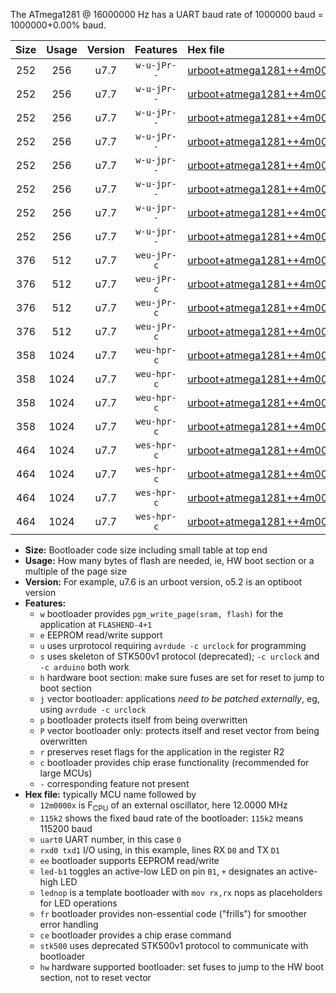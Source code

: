 The ATmega1281 @ 16000000 Hz has a UART baud rate of 1000000 baud = 1000000+0.00% baud.

|Size|Usage|Version|Features|Hex file|
|:-:|:-:|:-:|:-:|:--|
|252|256|u7.7|`w-u-jPr--`|[urboot+atmega1281++4m0000x++250k0_uart0_rxe0_txe1_led+b5.hex](https://raw.githubusercontent.com/stefanrueger/urboot.hex/main/mcus/atmega1281/external_oscillator/fcpu++4m0000_Hz/br++250k0_bps/urboot+atmega1281++4m0000x++250k0_uart0_rxe0_txe1_led+b5.hex)|
|252|256|u7.7|`w-u-jPr--`|[urboot+atmega1281++4m0000x++250k0_uart0_rxe0_txe1_lednop.hex](https://raw.githubusercontent.com/stefanrueger/urboot.hex/main/mcus/atmega1281/external_oscillator/fcpu++4m0000_Hz/br++250k0_bps/urboot+atmega1281++4m0000x++250k0_uart0_rxe0_txe1_lednop.hex)|
|252|256|u7.7|`w-u-jPr--`|[urboot+atmega1281++4m0000x++250k0_uart1_rxd2_txd3_led+b5.hex](https://raw.githubusercontent.com/stefanrueger/urboot.hex/main/mcus/atmega1281/external_oscillator/fcpu++4m0000_Hz/br++250k0_bps/urboot+atmega1281++4m0000x++250k0_uart1_rxd2_txd3_led+b5.hex)|
|252|256|u7.7|`w-u-jPr--`|[urboot+atmega1281++4m0000x++250k0_uart1_rxd2_txd3_lednop.hex](https://raw.githubusercontent.com/stefanrueger/urboot.hex/main/mcus/atmega1281/external_oscillator/fcpu++4m0000_Hz/br++250k0_bps/urboot+atmega1281++4m0000x++250k0_uart1_rxd2_txd3_lednop.hex)|
|252|256|u7.7|`w-u-jpr--`|[urboot+atmega1281++4m0000x++250k0_uart0_rxe0_txe1_led+b5_fr.hex](https://raw.githubusercontent.com/stefanrueger/urboot.hex/main/mcus/atmega1281/external_oscillator/fcpu++4m0000_Hz/br++250k0_bps/urboot+atmega1281++4m0000x++250k0_uart0_rxe0_txe1_led+b5_fr.hex)|
|252|256|u7.7|`w-u-jpr--`|[urboot+atmega1281++4m0000x++250k0_uart0_rxe0_txe1_lednop_fr.hex](https://raw.githubusercontent.com/stefanrueger/urboot.hex/main/mcus/atmega1281/external_oscillator/fcpu++4m0000_Hz/br++250k0_bps/urboot+atmega1281++4m0000x++250k0_uart0_rxe0_txe1_lednop_fr.hex)|
|252|256|u7.7|`w-u-jpr--`|[urboot+atmega1281++4m0000x++250k0_uart1_rxd2_txd3_led+b5_fr.hex](https://raw.githubusercontent.com/stefanrueger/urboot.hex/main/mcus/atmega1281/external_oscillator/fcpu++4m0000_Hz/br++250k0_bps/urboot+atmega1281++4m0000x++250k0_uart1_rxd2_txd3_led+b5_fr.hex)|
|252|256|u7.7|`w-u-jpr--`|[urboot+atmega1281++4m0000x++250k0_uart1_rxd2_txd3_lednop_fr.hex](https://raw.githubusercontent.com/stefanrueger/urboot.hex/main/mcus/atmega1281/external_oscillator/fcpu++4m0000_Hz/br++250k0_bps/urboot+atmega1281++4m0000x++250k0_uart1_rxd2_txd3_lednop_fr.hex)|
|376|512|u7.7|`weu-jPr-c`|[urboot+atmega1281++4m0000x++250k0_uart0_rxe0_txe1_ee_led+b5_fr_ce.hex](https://raw.githubusercontent.com/stefanrueger/urboot.hex/main/mcus/atmega1281/external_oscillator/fcpu++4m0000_Hz/br++250k0_bps/urboot+atmega1281++4m0000x++250k0_uart0_rxe0_txe1_ee_led+b5_fr_ce.hex)|
|376|512|u7.7|`weu-jPr-c`|[urboot+atmega1281++4m0000x++250k0_uart0_rxe0_txe1_ee_lednop_fr_ce.hex](https://raw.githubusercontent.com/stefanrueger/urboot.hex/main/mcus/atmega1281/external_oscillator/fcpu++4m0000_Hz/br++250k0_bps/urboot+atmega1281++4m0000x++250k0_uart0_rxe0_txe1_ee_lednop_fr_ce.hex)|
|376|512|u7.7|`weu-jPr-c`|[urboot+atmega1281++4m0000x++250k0_uart1_rxd2_txd3_ee_led+b5_fr_ce.hex](https://raw.githubusercontent.com/stefanrueger/urboot.hex/main/mcus/atmega1281/external_oscillator/fcpu++4m0000_Hz/br++250k0_bps/urboot+atmega1281++4m0000x++250k0_uart1_rxd2_txd3_ee_led+b5_fr_ce.hex)|
|376|512|u7.7|`weu-jPr-c`|[urboot+atmega1281++4m0000x++250k0_uart1_rxd2_txd3_ee_lednop_fr_ce.hex](https://raw.githubusercontent.com/stefanrueger/urboot.hex/main/mcus/atmega1281/external_oscillator/fcpu++4m0000_Hz/br++250k0_bps/urboot+atmega1281++4m0000x++250k0_uart1_rxd2_txd3_ee_lednop_fr_ce.hex)|
|358|1024|u7.7|`weu-hpr-c`|[urboot+atmega1281++4m0000x++250k0_uart0_rxe0_txe1_ee_led+b5_fr_ce_hw.hex](https://raw.githubusercontent.com/stefanrueger/urboot.hex/main/mcus/atmega1281/external_oscillator/fcpu++4m0000_Hz/br++250k0_bps/urboot+atmega1281++4m0000x++250k0_uart0_rxe0_txe1_ee_led+b5_fr_ce_hw.hex)|
|358|1024|u7.7|`weu-hpr-c`|[urboot+atmega1281++4m0000x++250k0_uart0_rxe0_txe1_ee_lednop_fr_ce_hw.hex](https://raw.githubusercontent.com/stefanrueger/urboot.hex/main/mcus/atmega1281/external_oscillator/fcpu++4m0000_Hz/br++250k0_bps/urboot+atmega1281++4m0000x++250k0_uart0_rxe0_txe1_ee_lednop_fr_ce_hw.hex)|
|358|1024|u7.7|`weu-hpr-c`|[urboot+atmega1281++4m0000x++250k0_uart1_rxd2_txd3_ee_led+b5_fr_ce_hw.hex](https://raw.githubusercontent.com/stefanrueger/urboot.hex/main/mcus/atmega1281/external_oscillator/fcpu++4m0000_Hz/br++250k0_bps/urboot+atmega1281++4m0000x++250k0_uart1_rxd2_txd3_ee_led+b5_fr_ce_hw.hex)|
|358|1024|u7.7|`weu-hpr-c`|[urboot+atmega1281++4m0000x++250k0_uart1_rxd2_txd3_ee_lednop_fr_ce_hw.hex](https://raw.githubusercontent.com/stefanrueger/urboot.hex/main/mcus/atmega1281/external_oscillator/fcpu++4m0000_Hz/br++250k0_bps/urboot+atmega1281++4m0000x++250k0_uart1_rxd2_txd3_ee_lednop_fr_ce_hw.hex)|
|464|1024|u7.7|`wes-hpr-c`|[urboot+atmega1281++4m0000x++250k0_uart0_rxe0_txe1_ee_led+b5_fr_ce_stk500_hw.hex](https://raw.githubusercontent.com/stefanrueger/urboot.hex/main/mcus/atmega1281/external_oscillator/fcpu++4m0000_Hz/br++250k0_bps/urboot+atmega1281++4m0000x++250k0_uart0_rxe0_txe1_ee_led+b5_fr_ce_stk500_hw.hex)|
|464|1024|u7.7|`wes-hpr-c`|[urboot+atmega1281++4m0000x++250k0_uart0_rxe0_txe1_ee_lednop_fr_ce_stk500_hw.hex](https://raw.githubusercontent.com/stefanrueger/urboot.hex/main/mcus/atmega1281/external_oscillator/fcpu++4m0000_Hz/br++250k0_bps/urboot+atmega1281++4m0000x++250k0_uart0_rxe0_txe1_ee_lednop_fr_ce_stk500_hw.hex)|
|464|1024|u7.7|`wes-hpr-c`|[urboot+atmega1281++4m0000x++250k0_uart1_rxd2_txd3_ee_led+b5_fr_ce_stk500_hw.hex](https://raw.githubusercontent.com/stefanrueger/urboot.hex/main/mcus/atmega1281/external_oscillator/fcpu++4m0000_Hz/br++250k0_bps/urboot+atmega1281++4m0000x++250k0_uart1_rxd2_txd3_ee_led+b5_fr_ce_stk500_hw.hex)|
|464|1024|u7.7|`wes-hpr-c`|[urboot+atmega1281++4m0000x++250k0_uart1_rxd2_txd3_ee_lednop_fr_ce_stk500_hw.hex](https://raw.githubusercontent.com/stefanrueger/urboot.hex/main/mcus/atmega1281/external_oscillator/fcpu++4m0000_Hz/br++250k0_bps/urboot+atmega1281++4m0000x++250k0_uart1_rxd2_txd3_ee_lednop_fr_ce_stk500_hw.hex)|

- **Size:** Bootloader code size including small table at top end
- **Usage:** How many bytes of flash are needed, ie, HW boot section or a multiple of the page size
- **Version:** For example, u7.6 is an urboot version, o5.2 is an optiboot version
- **Features:**
  + `w` bootloader provides `pgm_write_page(sram, flash)` for the application at `FLASHEND-4+1`
  + `e` EEPROM read/write support
  + `u` uses urprotocol requiring `avrdude -c urclock` for programming
  + `s` uses skeleton of STK500v1 protocol (deprecated); `-c urclock` and `-c arduino` both work
  + `h` hardware boot section: make sure fuses are set for reset to jump to boot section
  + `j` vector bootloader: applications *need to be patched externally*, eg, using `avrdude -c urclock`
  + `p` bootloader protects itself from being overwritten
  + `P` vector bootloader only: protects itself and reset vector from being overwritten
  + `r` preserves reset flags for the application in the register R2
  + `c` bootloader provides chip erase functionality (recommended for large MCUs)
  + `-` corresponding feature not present
- **Hex file:** typically MCU name followed by
  + `12m0000x` is F<sub>CPU</sub> of an external oscillator, here 12.0000 MHz
  + `115k2` shows the fixed baud rate of the bootloader: `115k2` means 115200 baud
  + `uart0` UART number, in this case `0`
  + `rxd0 txd1` I/O using, in this example, lines RX `D0` and TX `D1`
  + `ee` bootloader supports EEPROM read/write
  + `led-b1` toggles an active-low LED on pin `B1`, `+` designates an active-high LED
  + `lednop` is a template bootloader with `mov rx,rx` nops as placeholders for LED operations
  + `fr` bootloader provides non-essential code ("frills") for smoother error handling
  + `ce` bootloader provides a chip erase command
  + `stk500` uses deprecated STK500v1 protocol to communicate with bootloader
  + `hw` hardware supported bootloader: set fuses to jump to the HW boot section, not to reset vector
